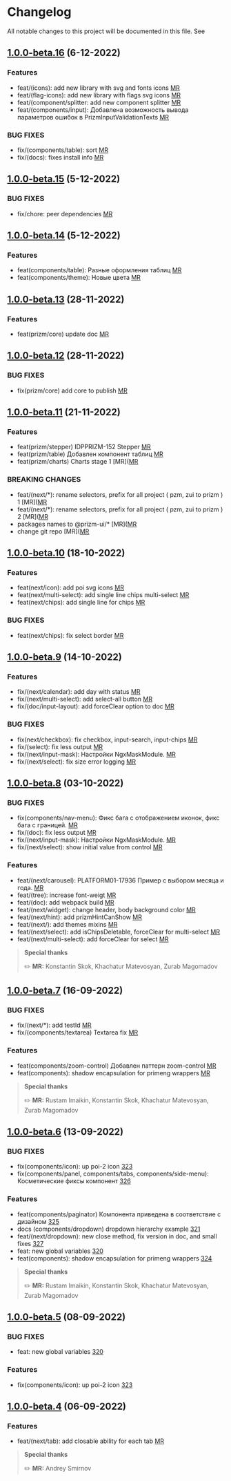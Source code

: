 # Changelog

All notable changes to this project will be documented in this file. See

## [1.0.0-beta.16](https://gitdp.zyfra.com/digital-plant/ziiot/ui-platform/frontend/zui-sdk) (6-12-2022)

### Features
- feat/(icons): add new library with svg and fonts icons [MR](https://gitlab.idp.yc.ziiot.ru/public-group/zui-sdk/-/merge_requests/395)
- feat/(flag-icons): add new library with flags svg icons [MR](https://gitlab.idp.yc.ziiot.ru/public-group/zui-sdk/-/merge_requests/395)
- feat/(component/splitter: add new component splitter [MR](https://gitlab.idp.yc.ziiot.ru/public-group/zui-sdk/-/merge_requests/381)
- feat/(components/input): Добавлена возможность вывода параметров ошибок в PrizmInputValidationTexts [MR](https://gitlab.idp.yc.ziiot.ru/public-group/zui-sdk/-/merge_requests/398)

### BUG FIXES
- fix/(components/table): sort [MR](https://gitlab.idp.yc.ziiot.ru/public-group/zui-sdk/-/merge_requests/395)
- fix/(docs): fixes install info [MR](https://gitlab.idp.yc.ziiot.ru/public-group/zui-sdk/-/merge_requests/397)

## [1.0.0-beta.15](https://gitdp.zyfra.com/digital-plant/ziiot/ui-platform/frontend/zui-sdk) (5-12-2022)

### BUG FIXES
- fix/chore: peer dependencies [MR](https://gitlab.idp.yc.ziiot.ru/public-group/zui-sdk/-/merge_requests/396)

## [1.0.0-beta.14](https://gitdp.zyfra.com/digital-plant/ziiot/ui-platform/frontend/zui-sdk) (5-12-2022)

### Features
- feat(components/table): Разные оформления таблиц [MR](https://gitlab.idp.yc.ziiot.ru/public-group/zui-sdk/-/merge_requests/383)
- feat(components/theme): Новые цвета [MR](https://gitlab.idp.yc.ziiot.ru/public-group/zui-sdk/-/merge_requests/388)




## [1.0.0-beta.13](https://gitdp.zyfra.com/digital-plant/ziiot/ui-platform/frontend/zui-sdk) (28-11-2022)

### Features
- feat(prizm/core) update doc [MR](https://gitlab.idp.yc.ziiot.ru/public-group/zui-sdk/-/merge_requests/387)



## [1.0.0-beta.12](https://gitdp.zyfra.com/digital-plant/ziiot/ui-platform/frontend/zui-sdk) (28-11-2022)

### BUG FIXES
- fix(prizm/core) add core to publish [MR](https://gitlab.idp.yc.ziiot.ru/public-group/zui-sdk/-/merge_requests/386)



## [1.0.0-beta.11](https://gitdp.zyfra.com/digital-plant/ziiot/ui-platform/frontend/zui-sdk) (21-11-2022)

### Features
- feat(prizm/stepper) IDPPRIZM-152 Stepper [MR](https://gitlab.idp.yc.ziiot.ru/public-group/zui-sdk/-/merge_requests/355)
- feat(prizm/table) Добавлен компонент таблиц [MR](https://gitlab.idp.yc.ziiot.ru/public-group/zui-sdk/-/merge_requests/376)
- feat(prizm/charts) Charts stage 1 [MR]([MR](https://gitlab.idp.yc.ziiot.ru/public-group/zui-sdk/-/merge_requests/375)

### BREAKING CHANGES
- feat/(next/*): rename selectors, prefix for all project ( pzm, zui to prizm ) 1 [MR]([MR](https://gitlab.idp.yc.ziiot.ru/public-group/zui-sdk/-/merge_requests/375)
- feat/(next/*): rename selectors, prefix for all project ( pzm, zui to prizm ) 2 [MR]([MR](https://gitlab.idp.yc.ziiot.ru/public-group/zui-sdk/-/merge_requests/358)
- packages names to @prizm-ui/* [MR]([MR](https://gitlab.idp.yc.ziiot.ru/public-group/zui-sdk/-/merge_requests/375)
- change git repo [MR]([MR](https://gitlab.idp.yc.ziiot.ru/public-group/zui-sdk/-/merge_requests/375)

## [1.0.0-beta.10](https://gitdp.zyfra.com/digital-plant/ziiot/ui-platform/frontend/zui-sdk) (18-10-2022)

### Features
- feat(next/icon): add poi svg icons [MR](https://gitdp.zyfra.com/digital-plant/ziiot/ui-platform/frontend/zui-sdk/-/merge_requests/333)
- feat(next/multi-select): add single line chips multi-select [MR](https://gitdp.zyfra.com/digital-plant/ziiot/ui-platform/frontend/zui-sdk/-/merge_requests/353)
- feat(next/chips): add single line for chips [MR](https://gitdp.zyfra.com/digital-plant/ziiot/ui-platform/frontend/zui-sdk/-/merge_requests/353)

### BUG FIXES
- feat(next/chips): fix select border [MR](https://gitdp.zyfra.com/digital-plant/ziiot/ui-platform/frontend/zui-sdk/-/merge_requests/353)


## [1.0.0-beta.9](https://gitdp.zyfra.com/digital-plant/ziiot/ui-platform/frontend/zui-sdk) (14-10-2022)

### Features
- fix/(next/calendar): add day with status [MR](https://gitdp.zyfra.com/digital-plant/ziiot/ui-platform/frontend/zui-sdk/-/merge_requests/346)
- fix/(next/multi-select): add select-all button [MR](https://gitdp.zyfra.com/digital-plant/ziiot/ui-platform/frontend/zui-sdk/-/merge_requests/346)
- fix/(doc/input-layout): add forceClear option to doc [MR](https://gitdp.zyfra.com/digital-plant/ziiot/ui-platform/frontend/zui-sdk/-/merge_requests/346)

### BUG FIXES

- fix(next/checkbox): fix checkbox, input-search, input-chips
  [MR](https://gitdp.zyfra.com/digital-plant/ziiot/ui-platform/frontend/zui-sdk/-/merge_requests/348)
- fix/(select): fix less output [MR](https://gitdp.zyfra.com/digital-plant/ziiot/ui-platform/frontend/zui-sdk/-/milestones/29#tab-issues)
- fix/(next/input-mask): Настройки NgxMaskModule. [MR](https://gitdp.zyfra.com/digital-plant/ziiot/ui-platform/frontend/zui-sdk/-/merge_requests/341)
- fix/(next/select): fix size error logging [MR](https://gitdp.zyfra.com/digital-plant/ziiot/ui-platform/frontend/zui-sdk/-/merge_requests/346)


## [1.0.0-beta.8](https://gitdp.zyfra.com/digital-plant/ziiot/ui-platform/frontend/zui-sdk) (03-10-2022)

### BUG FIXES

- fix(components/nav-menu): Фикс бага с отображением иконок, фикс бага с границей.
[MR](https://gitdp.zyfra.com/digital-plant/ziiot/ui-platform/frontend/zui-sdk/-/merge_requests/343)
- fix/(doc): fix less output [MR](https://gitdp.zyfra.com/digital-plant/ziiot/ui-platform/frontend/zui-sdk/-/merge_requests/342)
- fix/(next/input-mask): Настройки NgxMaskModule. [MR](https://gitdp.zyfra.com/digital-plant/ziiot/ui-platform/frontend/zui-sdk/-/merge_requests/341)
- fix/(next/select): show initial value from control [MR](https://gitdp.zyfra.com/digital-plant/ziiot/ui-platform/frontend/zui-sdk/-/merge_requests/346)


### Features

- feat/(next/carousel): PLATFORM01-17936 Пример с выбором месяца и года. [MR](https://gitdp.zyfra.com/digital-plant/ziiot/ui-platform/frontend/zui-sdk/-/merge_requests/339)
- feat/(tree): increase font-weigt [MR](https://gitdp.zyfra.com/digital-plant/ziiot/ui-platform/frontend/zui-sdk/-/merge_requests/342)
- feat/(doc): add webpack build [MR](https://gitdp.zyfra.com/digital-plant/ziiot/ui-platform/frontend/zui-sdk/-/merge_requests/342)
- feat/(next/widget): change header, body background color [MR](https://gitdp.zyfra.com/digital-plant/ziiot/ui-platform/frontend/zui-sdk/-/merge_requests/342)
- feat/(next/hint): add prizmHintCanShow [MR](https://gitdp.zyfra.com/digital-plant/ziiot/ui-platform/frontend/zui-sdk/-/merge_requests/342)
- feat/(next/): add themes mixins [MR](https://gitdp.zyfra.com/digital-plant/ziiot/ui-platform/frontend/zui-sdk/-/merge_requests/342)
- feat/(next/select): add isChipsDeletable, forceClear for multi-select [MR](https://gitdp.zyfra.com/digital-plant/ziiot/ui-platform/frontend/zui-sdk/-/merge_requests/346)
- feat/(next/multi-select): add forceClear for select [MR](https://gitdp.zyfra.com/digital-plant/ziiot/ui-platform/frontend/zui-sdk/-/merge_requests/346)



> **Special thanks**
>
> ✏️ **MR:** Konstantin Skok, Khachatur Matevosyan, Zurab Magomadov



## [1.0.0-beta.7](https://gitdp.zyfra.com/digital-plant/ziiot/ui-platform/frontend/zui-sdk) (16-09-2022)

### BUG FIXES

- fix/(next/*): add testId [MR](https://gitdp.zyfra.com/digital-plant/ziiot/ui-platform/frontend/zui-sdk/-/merge_requests/336)
- fix/(components/textarea) Textarea fix [MR](https://gitdp.zyfra.com/digital-plant/ziiot/ui-platform/frontend/zui-sdk/-/merge_requests/329)

### Features

- feat(components/zoom-control) Добавлен паттерн zoom-control [MR](https://gitdp.zyfra.com/digital-plant/ziiot/ui-platform/frontend/zui-sdk/-/merge_requests/328)
- feat(components): shadow encapsulation for primeng wrappers [MR](https://gitdp.zyfra.com/digital-plant/ziiot/ui-platform/frontend/zui-sdk/-/merge_requests/324)


> **Special thanks**
>
> ✏️ **MR:** Rustam Imaikin, Konstantin Skok, Khachatur Matevosyan, Zurab Magomadov



## [1.0.0-beta.6](https://gitdp.zyfra.com/digital-plant/ziiot/ui-platform/frontend/zui-sdk) (13-09-2022)


### BUG FIXES

- fix(components/icon): up poi-2 icon [323](https://gitdp.zyfra.com/digital-plant/ziiot/ui-platform/frontend/zui-sdk/-/merge_requests/323)
- fix(components/panel, components/tabs, components/side-menu): Косметические фиксы компонент [326](https://gitdp.zyfra.com/digital-plant/ziiot/ui-platform/frontend/zui-sdk/-/merge_requests/326)


### Features
- feat(components/paginator) Компонента приведена в соответствие с дизайном [325](https://gitdp.zyfra.com/digital-plant/ziiot/ui-platform/frontend/zui-sdk/-/merge_requests/325)
- docs (components/dropdown) dropdown hierarchy example  [321](https://gitdp.zyfra.com/digital-plant/ziiot/ui-platform/frontend/zui-sdk/-/merge_requests/321)
- feat/(next/dropdown): new close method, fix version in doc, and small fixes [327](https://gitdp.zyfra.com/digital-plant/ziiot/ui-platform/frontend/zui-sdk/-/merge_requests/327)
- feat: new global variables [320](https://gitdp.zyfra.com/digital-plant/ziiot/ui-platform/frontend/zui-sdk/-/merge_requests/320)
- feat(components): shadow encapsulation for primeng wrappers   [324](https://gitdp.zyfra.com/digital-plant/ziiot/ui-platform/frontend/zui-sdk/-/merge_requests/324)


> **Special thanks**
>
> ✏️ **MR:** Rustam Imaikin, Konstantin Skok,  Khachatur Matevosyan, Zurab Magomadov
>


## [1.0.0-beta.5](https://gitdp.zyfra.com/digital-plant/ziiot/ui-platform/frontend/zui-sdk) (08-09-2022)

### BUG FIXES
- feat: new global variables [320](https://gitdp.zyfra.com/digital-plant/ziiot/ui-platform/frontend/zui-sdk/-/merge_requests/320)

### Features
- fix(components/icon): up poi-2 icon [323](https://gitdp.zyfra.com/digital-plant/ziiot/ui-platform/frontend/zui-sdk/-/merge_requests/323)


## [1.0.0-beta.4](https://gitdp.zyfra.com/digital-plant/ziiot/ui-platform/frontend/zui-sdk) (06-09-2022)

### Features
- feat/(next/tab): add closable ability for each tab [MR](https://gitdp.zyfra.com/digital-plant/ziiot/ui-platform/frontend/zui-sdk/-/merge_requests/302)


> **Special thanks**
>
> ✏️ **MR:** Andrey Smirnov

